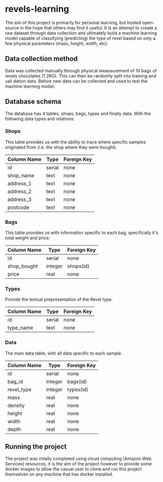 # revels-learning
The aim of this project is primarily for personal learning, but hosted open-source in the hope that others may find it useful. It is an attempt to create
 a raw dataset through data collection and ultimately build a machine learning model capable of classifying (predicting) the type of revel based on only
a few physical parameters (mass, height, width, etc).  

## Data collection method
Data was collected manually through physical measaurement of 10 bags of revels chocolates (1.2KG). This can then be randomly split into training and vali
dation data.  Before new data can be collected and used to test the machine learning model. 

## Database schema
The database has 4 tables, shops, bags, types and finally data.  With the following data types and relations:

### Shops
This table provides us with the ability to trace where specific samples originated from (i.e. the shop where they were bought).

Column Name | Type | Foreign Key
------------|------|------------
id | serial | none
shop_name | text | none
address_1 | text | none
address_2 | text | none
address_3 | text | none
postcode | text | none

### Bags
This table provides us with information specific to each bag, specifically it's total weight and price.

Column Name | Type | Foreign Key
------------|------|------------
id | serial | none
shop_bought | integer | shops(id)
price | real | none

### Types
Provide the textual prepresentation of the Revel type.

Column Name | Type | Foreign Key
------------|------|------------
id | serial | none
type_name | text | none

### Data
The main data table, with all data specific to each sample. 

Column Name | Type | Foreign Key
------------|------|------------
id | serial | none
bag_id | integer | bags(id)
revel_type | integer | types(id)
mass | real | none
density | real | none
height | real | none
width | real | none 
depth | real | none


## Running the project
The project was initally completed using cloud computing (Amazon Web Services) resources, it is the aim of the project however to provide some docker images to allow the casual user to clone and run this project themselves on any machine that has docker installed. 

